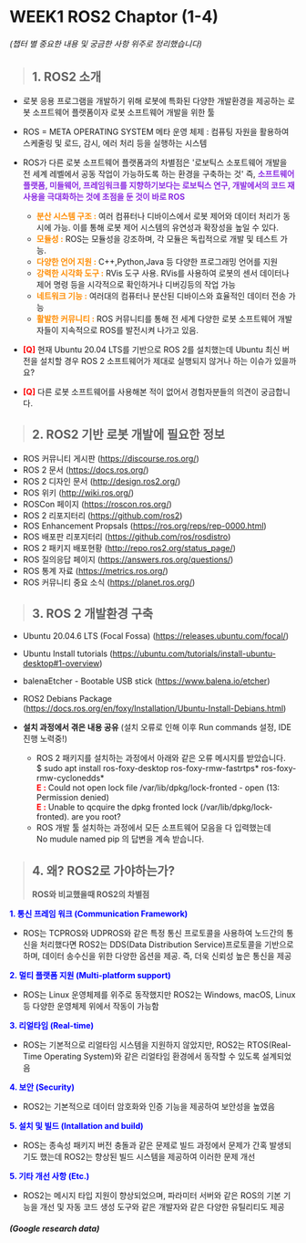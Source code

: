 **WEEK1 ROS2 Chaptor (1-4)**
==================
###### (챕터 별 중요한 내용 및 궁금한 사항 위주로 정리했습니다)  


> ## **1. ROS2 소개**
+ 로봇 응용 프로그램을 개발하기 위해 로봇에 특화된 다양한 개발환경을 제공하는 로봇 소프트웨어 플랫폼이자 로봇 소프트웨어 개발을 위한 툴

+ ROS = META OPERATING SYSTEM 메타 운영 체제 : 컴퓨팅 자원을 활용하여 스케줄링 및 로드, 감시, 에러 처리 등을 실행하는 시스템

+ ROS가 다른 로봇 소프트웨어 플랫폼과의 차별점은 '로보틱스 소포트웨어 개발을 전 세계 레벨에서 공동 작업이 가능하도록 하는 환경을 구축하는 것' 즉, <span style="color:blueviolet">**소프트웨어 플랫폼, 미들웨어, 프레임워크를 지향하기보다는 로보틱스 연구, 개발에서의 코드 재사용을 극대화하는 것에 초점을 둔 것이 바로 ROS**</span>
  + <span style="color:darkorange">**분산 시스템 구조 :**</span> 여러 컴퓨터나 디바이스에서 로봇 제어와 데이터 처리가 동시에 가능. 이를 통해 로봇 제어 시스템의 유연성과 확장성을 높일 수 있다.
  + <span style="color:darkorange">**모듈성 :**</span> ROS는 모듈성을 강조하며, 각 모듈은 독립적으로 개발 및 테스트 가능.
  + <span style="color:darkorange">**다양한 언어 지원 :**</span> C++,Python,Java 등 다양한 프로그래밍 언어를 지원
  + <span style="color:darkorange">**강력한 시각화 도구 :**</span> RVis 도구 사용. RVis를 사용하여 로봇의 센서 데이터나 제어 명령 등을 시각적으로 확인하거나 디버깅등의 작업 가능
  + <span style="color:darkorange">**네트워크 기능 :**</span> 여러대의 컴퓨터나 분산된 디바이스와 효율적인 데이터 전송 가능
  + <span style="color:darkorange">**활발한 커뮤니티 :**</span> ROS 커뮤니티를 통해 전 세계 다양한 로봇 소프트웨어 개발자들이 지속적으로 ROS를 발전시켜 나가고 있음.

+ <span style="color:red">**[Q]**</span> 현재 Ubuntu 20.04 LTS를 기반으로 ROS 2를 설치했는데 Ubuntu 최신 버전을 설치할 경우 ROS 2 소프트웨어가 제대로 실행되지 않거나 하는 이슈가 있을까요?
+ <span style="color:red">**[Q]**</span> 다른 로봇 소프트웨어를 사용해본 적이 없어서 경험자분들의 의견이 궁금합니다.



> ## **2. ROS2 기반 로봇 개발에 필요한 정보**  

+ ROS 커뮤니티 게시판 (https://discourse.ros.org/)
+ ROS 2 문서 (https://docs.ros.org/)
+ ROS 2 디자인 문서 (http://design.ros2.org/)
+ ROS 위키 (http://wiki.ros.org/)
+ ROSCon 페이지 (https://roscon.ros.org/)
+ ROS 2 리포지터리 (https://github.com/ros2)
+ ROS Enhancement Propsals (https://ros.org/reps/rep-0000.html)
+ ROS 배포판 리포지터리 (https://github.com/ros/rosdistro)
+ ROS 2 패키지 배포현황 (http://repo.ros2.org/status_page/)
+ ROS 질의응답 페이지 (https://answers.ros.org/questions/)
+ ROS 통계 자료 (https://metrics.ros.org/)
+ ROS 커뮤니티 중요 소식 (https://planet.ros.org/)

> ## **3. ROS 2 개발환경 구축**
+ Ubuntu 20.04.6 LTS (Focal Fossa) (https://releases.ubuntu.com/focal/)
+ Ubuntu Install tutorials (https://ubuntu.com/tutorials/install-ubuntu-desktop#1-overview)
+ balenaEtcher - Bootable USB stick (https://www.balena.io/etcher)
+ ROS2 Debians Package (https://docs.ros.org/en/foxy/Installation/Ubuntu-Install-Debians.html)

+ **설치 과정에서 겪은 내용 공유** (설치 오류로 인해 이후 Run commands 설정, IDE 진행 노력중!)
  + ROS 2 패키지를 설치하는 과정에서 아래와 같은 오류 메시지를 받았습니다.  
   $ sudo apt install ros-foxy-desktop ros-foxy-rmw-fastrtps* ros-foxy-rmw-cyclonedds*  
   <span style="color:RED">**E :**</span> Could not open lock file /var/lib/dpkg/lock-fronted - open (13: Permission denied)  
   <span style="color:RED">**E :**</span> Unable to qcquire the dpkg fronted lock (/var/lib/dpkg/lock-fronted). are you root?
  + ROS 개발 툴 설치하는 과정에서 모든 소프트웨어 모음을 다 입력했는데  
  No mudule named pip 의 답변을 계속 받습니다.
  
  

> ## **4. 왜? ROS2로 가야하는가?**
  > **ROS와 비교했을때 ROS2의 차별점**  

<span style="color:blue">**1. 통신 프레임 워크 (Communication Framework)**</span>
  + ROS는 TCPROS와 UDPROS와 같은 특정 통신 프로토콜을 사용하여 노드간의 통신을 처리했다면 ROS2는 DDS(Data Distribution Service)프로토콜을 기반으로 하며, 데이터 송수신을 위한 다양한 옵션을 제공. 즉, 더욱 신뢰성 높은 통신을 제공  

<span style="color:blue">**2. 멀티 플랫폼 지원 (Multi-platform support)**</span>  
  + ROS는 Linux 운영체제를 위주로 동작했지만 ROS2는 Windows, macOS, Linux 등 다양한 운영체제 위에서 작동이 가능함  

<span style="color:blue">**3. 리얼타임 (Real-time)** </span>
  +  ROS는 기본적으로 리얼타임 시스템을 지원하지 않았지만, ROS2는 RTOS(Real-Time Operating System)와 같은 리얼타임 환경에서 동작할 수 있도록 설계되었음  

<span style="color:blue">**4. 보안 (Security)** </span>
  + ROS2는 기본적으로 데이터 암호화와 인증 기능을 제공하여 보안성을 높였음

<span style="color:blue">**5. 설치 및 빌드 (Intallation and build)** </span>
  + ROS는 종속성 패키지 버전 충돌과 같은 문제로 빌드 과정에서 문제가 간혹 발생되기도 했는데 ROS2는 향상된 빌드 시스템을 제공하여 이러한 문제 개선 

<span style="color:blue">**5. 기타 개선 사항 (Etc.)** </span>
  + ROS2는 메시지 타입 지원이 향상되었으며, 파라미터 서버와 같은 ROS의 기본 기능을 개선 및 자동 코드 생성 도구와 같은 개발자와 같은 다양한 유틸리티도 제공  
##### (Google research data)

